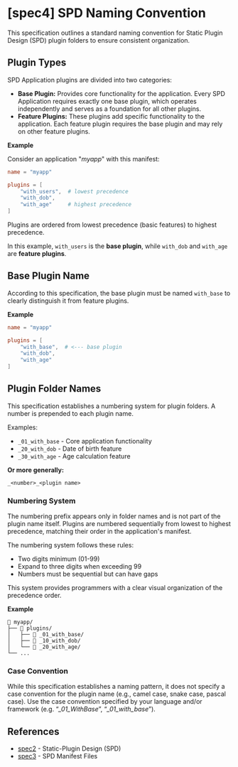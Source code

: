 # \[spec4\] SPD Naming Convention

This specification outlines a standard naming convention for Static Plugin Design (SPD) plugin folders to ensure consistent organization.

## Plugin Types

SPD Application plugins are divided into two categories:

- **Base Plugin:** Provides core functionality for the application. Every SPD Application requires exactly one base plugin, which operates independently and serves as a foundation for all other plugins.
- **Feature Plugins:** These plugins add specific functionality to the application. Each feature plugin requires the base plugin and may rely on other feature plugins.

**Example**

Consider an application "*myapp*" with this manifest:

```toml
name = "myapp"

plugins = [
    "with_users",  # lowest precedence
    "with_dob",
    "with_age"     # highest precedence
]
```

Plugins are ordered from lowest precedence (basic features) to highest precedence.

In this example, `with_users` is the **base plugin**, while `with_dob` and `with_age` are **feature plugins**.

## Base Plugin Name

According to this specification, the base plugin must be named `with_base` to clearly distinguish it from feature plugins.

**Example**

```toml
name = "myapp"

plugins = [
    "with_base",  # <--- base plugin
    "with_dob",
    "with_age"
]
```

## Plugin Folder Names

This specification establishes a numbering system for plugin folders. A number is prepended to each plugin name.

Examples:

- `_01_with_base` - Core application functionality
- `_20_with_dob` - Date of birth feature
- `_30_with_age` - Age calculation feature

**Or more generally:**

```
_<number>_<plugin name>
```

### Numbering System

The numbering prefix appears only in folder names and is not part of the plugin name itself. Plugins are numbered sequentially from lowest to highest precedence, matching their order in the application's manifest.

The numbering system follows these rules:

- Two digits minimum (01-99)
- Expand to three digits when exceeding 99
- Numbers must be sequential but can have gaps

This system provides programmers with a clear visual organization of the precedence order.

**Example**

```
📁 myapp/
├── 📁 plugins/
│   ├── 📁 _01_with_base/
│   ├── 📁 _10_with_dob/
│   └── 📁 _20_with_age/
└── ...
```

### Case Convention

While this specification establishes a naming pattern, it does not specify a case convention for the plugin name (e.g., camel case, snake case, pascal case). Use the case convention specified by your language and/or framework (e.g. “*_01_WithBase*”, “*_01_with_base*”).

## References

- [spec2](https://github.com/thecodecrate/guidelines/blob/main/specs/spec-002--static-plugin-design/README.md) - Static-Plugin Design (SPD)
- [spec3](https://github.com/thecodecrate/guidelines/blob/main/specs/spec-003--spd-manifest-files/README.md) - SPD Manifest Files
